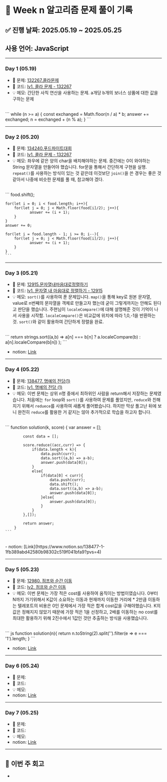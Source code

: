 # 📘 Week n 알고리즘 문제 풀이 기록

## ✅ 진행 날짜: 2025.05.19 ~ 2025.05.25  
## 사용 언어: JavaScript

---

### Day 1 (05.19)

- 🔗 문제: [132267.콜라문제](https://school.programmers.co.kr/learn/courses/30/lessons/132267)
- 📁 코드: [lv1. 콜라 문제 - 132267](https://github.com/jamminP/javascript-algorithms/tree/main/%ED%94%84%EB%A1%9C%EA%B7%B8%EB%9E%98%EB%A8%B8%EC%8A%A4/1/132267.%E2%80%85%EC%BD%9C%EB%9D%BC%E2%80%85%EB%AC%B8%EC%A0%9C)
- 💡 메모: 간단한 사칙 연산을 사용하는 문제. a개당 b개의 보너스 상품에 대한 값을 구하는 문제
<br>
    ```
    while (n >= a) {
            const exchanged = Math.floor(n / a) * b;
            answer += exchanged;
            n = exchanged + (n % a);
        }
    ```

---

### Day 2 (05.20)

- 🔗 문제: [134240.푸드파이트대회](https://school.programmers.co.kr/learn/courses/30/lessons/134240)
- 📁 코드: [lv1. 콜라 문제 - 132267](https://github.com/jamminP/javascript-algorithms/tree/main/%ED%94%84%EB%A1%9C%EA%B7%B8%EB%9E%98%EB%A8%B8%EC%8A%A4/1/134240.%E2%80%85%ED%91%B8%EB%93%9C%E2%80%85%ED%8C%8C%EC%9D%B4%ED%8A%B8%E2%80%85%EB%8C%80%ED%9A%8C)
- 💡 메모: 좌우에 같은 양의 char을 배치해야하는 문제. 중간에는 0이 와야하는 String 문자열을 만들어야 했습니다. for문을 통해서 간단하게 구현을 실행. `repeat()`를 사용하는 방식이 있는 것 같은데 이것보단 `join()`을 쓴 경우는 좋은 것 같아서 나중에 비슷한 문제를 풀 때, 참고해야 겠다.
<br>
    ```
    food.shift();
    
    for(let i = 0; i < food.length; i++){
        for(let j = 0; j < Math.floor(food[i]/2); j++){
               answer += (i + 1);
        }
    }
    answer += 0;
    
    for(let i = food.length - 1; i >= 0; i--){
        for(let j = 0; j < Math.floor(food[i]/2); j++){
               answer += (i + 1);
        }
    }
    ```

---

### Day 3 (05.21)

- 🔗 문제: [12915.문자열내마음대로정렬하기](https://school.programmers.co.kr/learn/courses/30/lessons/12915)
- 📁 코드: [lv1. 문자열 내 마음대로 정렬하기 - 12915](https://github.com/jamminP/javascript-algorithms/tree/main/%ED%94%84%EB%A1%9C%EA%B7%B8%EB%9E%98%EB%A8%B8%EC%8A%A4/1/12915.%E2%80%85%EB%AC%B8%EC%9E%90%EC%97%B4%E2%80%85%EB%82%B4%E2%80%85%EB%A7%88%EC%9D%8C%EB%8C%80%EB%A1%9C%E2%80%85%EC%A0%95%EB%A0%AC%ED%95%98%EA%B8%B0)
- 💡 메모: `sort()`를 사용하여 푼 문제입니다. `map()`을 통해 key로 원본 문자열, value로 n번째의 문자열을 객체로 만들고자 했는데 굳이 그렇게까지는 안해도 된다고 판단을 했습니다.
주현님이 `localeCompare()`에 대해 설명해준 것이 기억이 나서 사용을 시작함. `localeCompare()`은 비교값에 위치에 따라 1,0,-1을 반환하는 것. `sort()`와 같이 활용하여 간단하게 정렬을 완료.
<br>
    ```
        return strings.sort((a,b) => 
			a[n] === b[n] ? a.localeCompare(b) : a[n].localeCompare(b[n]) 
        );
    ```
    
- notion: [Link](https://www.notion.so/12915-1fa389abd4258010857bfe3c4ae183a5?pvs=4)

---

### Day 4 (05.22)

- 🔗 문제: [138477. 명예의 전당(1)](https://school.programmers.co.kr/learn/courses/30/lessons/138477)
- 📁 코드: [lv1. 명예의 전당 (1)](https://github.com/jamminP/javascript-algorithms/tree/main/%ED%94%84%EB%A1%9C%EA%B7%B8%EB%9E%98%EB%A8%B8%EC%8A%A4/1/138477.%E2%80%85%EB%AA%85%EC%98%88%EC%9D%98%E2%80%85%EC%A0%84%EB%8B%B9%E2%80%85%EF%BC%881%EF%BC%89)
- 💡 메모: 이번 문제는 상위 n명 중에서 최하위인 사람을 return해서 저장하는 문제였습니다. 처음에는 `for` loop와 `sort()`를 사용하여 문제를 풀었지만, `reduce`와 친해지기 위해서 `reduece`를 사용하여 새롭게 풀어봤습니다. 하지만 막상 풀고난 뒤에 보니 완전히 `reduce`를 활용한 거 같지는 않아 추가적으로 학습을 하고자 합니다.
<br>
    ```
        function solution(k, score) {
            var answer = [];
            
            const data = [];
            
            score.reduce((acc,curr) => {
                if(data.length < k){
                    data.push(curr);
                    data.sort((a,b) => a-b);
                    answer.push(data[0]);
                }    
                else{
                    if(data[0] < curr){
                        data.push(curr);
                        data.shift();
                        data.sort((a,b) => a-b);
                        answer.push(data[0]);
                    }else{
                        answer.push(data[0]);
                    }
                }
            },[]);
            
            return answer;
        }
    ```

<br>
- notion: [Link](https://www.notion.so/138477-1-1fb389abd42580b98302c519f041bfa9?pvs=4)

---

### Day 5 (05.23)

- 🔗 문제: [12980. 점프와 순간 이동](https://school.programmers.co.kr/learn/courses/30/lessons/12980)
- 📁 코드: [lv2. 점프와 순간 이동](https://github.com/jamminP/javascript-algorithms/tree/main/%ED%94%84%EB%A1%9C%EA%B7%B8%EB%9E%98%EB%A8%B8%EC%8A%A4/2/12980.%E2%80%85%EC%A0%90%ED%94%84%EC%99%80%E2%80%85%EC%88%9C%EA%B0%84%E2%80%85%EC%9D%B4%EB%8F%99)
- 💡 메모: 이번 문제는 가장 적은 cost를 사용하여 움직이는 방법이였습니다. 0부터 N까지 가기위해서 K값이 소요하는 이동과 현재까지 이동한 거리에 * 2만큼 이동하는 텔레포트의 비용은 0인 문제에서 가장 적은 합계 cost값을 구해야했습니다. K의 값은 정해지지 않았기 때문에 가장 적은 1을 선정하고, 2배를 이동하는 no cost를 최대한 활용하기 위해 2진수에서 1값인 것만 추출하는 방식을 사용했습니다.
<br>
    ``` js
        function solution(n){
            return n.toString(2).split('').filter(e => e === '1').length;
        }
    ```
<br>

- notion: [Link](https://www.notion.so/12980-1fc389abd42580f6887efaa8686a8b86?pvs=4)

---

### Day 6 (05.24)

- 🔗 문제: []()
- 📁 코드: []()
- 💡 메모: 
- notion: [Link]()

---

### Day 7 (05.25)

- 🔗 문제: []()
- 📁 코드: []()
- 💡 메모: 
- notion: [Link]()

---

## 📌 이번 주 회고
- 